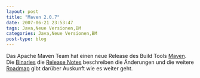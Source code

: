 ```yaml
---
layout: post
title: "Maven 2.0.7"
date: 2007-06-21 23:53:47
tags: Java,Neue Versionen,BM
categories: Java,Neue Versionen,BM
post-type: blog
---
```

Das Apache Maven Team hat einen neue Release des Build Tools <a href="http://maven.apache.org">Maven</a>. Die <a href="http://maven.apache.org/download.html"  title="Binaries">Binaries</a> die <a href="http://maven.apache.org/release-notes.html"  title="Release Notes">Release Notes</a> beschreiben die Änderungen und die weitere <a href="http://jira.codehaus.org/secure/IssueNavigator.jspa?reset=true&&pid=10500&fixfor=13010&sorter/field=issuekey&sorter/order=DESC">Roadmap</a> gibt darüber Auskunft wie es weiter geht.
